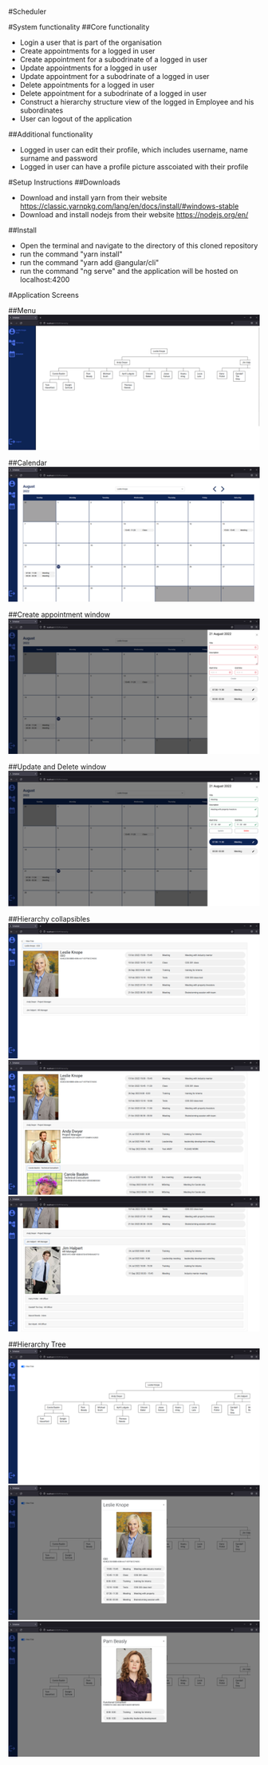 #Scheduler

#System functionality
##Core functionality
- Login a user that is part of the organisation
- Create appointments for a logged in user
- Create appointment for a subodrinate of a logged in user
- Update appointments for a logged in user
- Update appointment for a subodrinate of a logged in user
- Delete appointments for a logged in user
- Delete appointment for a subodrinate of a logged in user
- Construct a hierarchy structure view of the logged in Employee and his subordinates 
- User can logout of the application

##Additional functionality
- Logged in user can edit their profile, which includes username, name surname and password
- Logged in user can have a profile picture asscoiated with their profile


#Setup Instructions
##Downloads
- Download and install yarn from their website https://classic.yarnpkg.com/lang/en/docs/install/#windows-stable
- Download and install nodejs from their website https://nodejs.org/en/

##Install
- Open the terminal and navigate to the directory of this cloned repository 
- run the command "yarn install"
- run the command "yarn add @angular/cli"
- run the command "ng serve" and the application will be hosted on localhost:4200

#Application Screens

##Menu
![My Image](images/13.png)

##Calendar
![My Image](images/1.png)

##Create appointment window
![My Image](images/3.png)

##Update and Delete window
![My Image](images/4.png)

##Hierarchy collapsibles
![My Image](images/5.png)
![My Image](images/6.png)
![My Image](images/7.png)

##Hierarchy Tree
![My Image](images/8.png)
![My Image](images/11.png)
![My Image](images/12.png)



